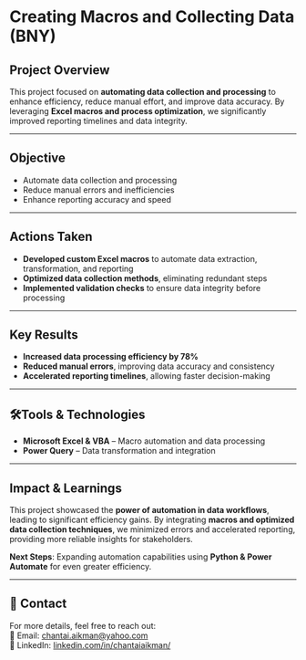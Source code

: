 # Creating Macros and Collecting Data (BNY)  

## Project Overview  
This project focused on **automating data collection and processing** to enhance efficiency, reduce manual effort, and improve data accuracy. By leveraging **Excel macros and process optimization**, we significantly improved reporting timelines and data integrity.  

---

## Objective  
- Automate data collection and processing  
- Reduce manual errors and inefficiencies  
- Enhance reporting accuracy and speed   

---

## Actions Taken  
- **Developed custom Excel macros** to automate data extraction, transformation, and reporting  
- **Optimized data collection methods**, eliminating redundant steps  
- **Implemented validation checks** to ensure data integrity before processing  

---

## Key Results  
- **Increased data processing efficiency by 78%**  
- **Reduced manual errors**, improving data accuracy and consistency  
- **Accelerated reporting timelines**, allowing faster decision-making  

---

## 🛠Tools & Technologies  
- **Microsoft Excel & VBA** – Macro automation and data processing  
- **Power Query** – Data transformation and integration

---

## Impact & Learnings  
This project showcased the **power of automation in data workflows**, leading to significant efficiency gains. By integrating **macros and optimized data collection techniques**, we minimized errors and accelerated reporting, providing more reliable insights for stakeholders.  

**Next Steps**: Expanding automation capabilities using **Python & Power Automate** for even greater efficiency.  

---

## 📧 Contact  
For more details, feel free to reach out:  
📩 Email: [chantai.aikman@yahoo.com](mailto:your.email@example.com)  
🔗 LinkedIn: [linkedin.com/in/chantaiaikman/](https://linkedin.com/in/yourname)
